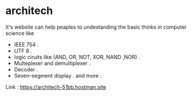 # architech
It's website can help peaples to undestanding the basic thinks in computer science like 
  - IEEE 754 .
  - UTF 8 .
  - logic ciruits like (AND, OR, NOT, XOR, NAND ,NOR) .
  - Multeplexer and demultiplexer .
  - Decoder .
  - Seven-segment display .
  and more .

Link : https://architech-51bb.hostman.site

